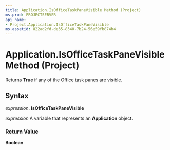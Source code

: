 ```yaml
---
title: Application.IsOfficeTaskPaneVisible Method (Project)
ms.prod: PROJECTSERVER
api_name:
- Project.Application.IsOfficeTaskPaneVisible
ms.assetid: 822ad2fd-de35-8340-7b24-56e59fb874b4
---
```



# Application.IsOfficeTaskPaneVisible Method (Project)

Returns  **True** if any of the Office task panes are visible.


## Syntax

 _expression_. **IsOfficeTaskPaneVisible**

 _expression_ A variable that represents an **Application** object.


### Return Value

 **Boolean**


